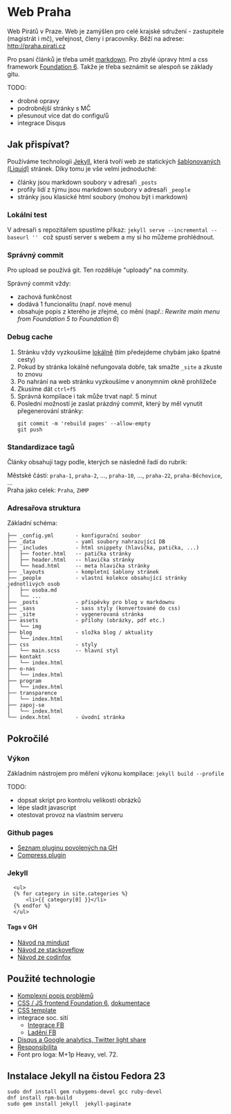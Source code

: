# Web Praha

Web Pirátů v Praze. Web je zamýšlen pro celé krajské sdružení - zastupitele (magistrát i mč), veřejnost, členy i pracovníky. Běží na adrese: http://praha.pirati.cz

Pro psaní článků je třeba umět [markdown](https://daringfireball.net/projects/markdown/). Pro zbylé úpravy html a css framework [Foundation 6](http://foundation.zurb.com/). Takže je třeba seznámit se alespoň se základy gitu.

TODO:

- drobné opravy
- podrobnější stránky s MČ
- přesunout více dat do configu/ů
- integrace Disqus


## Jak přispívat?

Používáme technologii [Jekyll](http://jekyllrb.com/), která tvoří web ze statických [šablonovaných (Liquid)](https://shopify.github.io/liquid/) stránek. Díky tomu je vše velmi jednoduché:

- články jsou markdown soubory v adresaři `_posts`
- profily lidí z týmu jsou markdown soubory v adresaři `_people`
- stránky jsou klasické html soubory (mohou být i markdown)

### Lokální test

V adresaři s repozitářem spustíme příkaz:
`jekyll serve --incremental --baseurl '' `
což spustí server s webem a my si ho můžeme prohlédnout.

### Správný commit

Pro upload se používá git. Ten rozděluje "uploady" na commity.

Správný commit vždy:

- zachová funkčnost
- dodává 1 funcionalitu (např. nové menu)
- obsahuje popis z kterého je zřejmé, co mění (např.: *Rewrite main menu from Foundation 5 to Foundation 6*)

### Debug cache

1. Stránku vždy vyzkoušíme [lokálně](#lokálni-test) (tím předejdeme chybám jako špatné cesty)
2. Pokud by stránka lokálně nefungovala dobře, tak smažte `_site` a zkuste to znovu
3. Po nahrání na web stránku vyzkoušíme v anonymním okně prohlížeče
4. Zkusíme dát `ctrl+f5`
5. Správná kompilace i tak může trvat např. 5 minut
6. Poslední možností je zaslat prázdný commit, který by měl vynutit přegenerování stránky:  
    ```
    git commit -m 'rebuild pages' --allow-empty  
    git push
    ```

### Standardizace tagů

Články obsahují tagy podle, kterých se následně řadí do rubrik:

Městské části: `praha-1`, `praha-2`, ..., `praha-10`, ..., `praha-22`, `praha-Běchovice`, ...   
Praha jako celek: `Praha`, `ZHMP`

### Adresařova struktura

 Základní schéma:

```
├── _config.yml       - konfigurační soubor
├── _data             - yaml soubory nahrazující DB
├── _includes         - html snippety (hlavička, patička, ...)
│   ├── footer.html   -- patička stránky
│   ├── header.html   -- hlavička stránky
│   └── head.html     -- meta hlavička stránky
├── _layouts          - kompletní šablony stránek
├── _people           - vlastní kolekce obsahující stránky jednotlivých osob
│   ├── osoba.md    
│   └── ...
├── _posts            - příspěvky pro blog v markdownu
├── _sass             - sass styly (konvertované do css)
├── _site             - vygenerovaná stránka
├── assets            - přílohy (obrázky, pdf etc.)
│   └── img           
├── blog              - složka blog / aktuality
│   └── index.html    
├── css               - styly
│   └── main.scss     -- hlavní styl
├── kontakt           
│   └── index.html    
├── o-nas          
│   └── index.html    
├── program
│   └── index.html    
├── transparence
│   └── index.html
├── zapoj-se
│   └── index.html       
└── index.html        - úvodní stránka
```

## Pokročilé

### Výkon

Základním nástrojem pro měření výkonu kompilace: `jekyll build --profile`

TODO:

- dopsat skript pro kontrolu velikosti obrázků
- lépe sladit javascript
- otestovat provoz na vlastním serveru

### Github pages

- [Seznam pluginu povolených na GH](https://pages.github.com/versions/)
- [Compress plugin](http://rich-knight.com/articles/compressing-html-in-jekyll/)  

### Jekyll

```
  <ul>
  {% for category in site.categories %}
      <li>{{ category[0] }}</li>
  {% endfor %}
  </ul>
```

#### Tags v GH

- [Návod na mindust](http://www.minddust.com/post/tags-and-categories-on-github-pages/)
- [Návod ze stackoveflow](http://stackoverflow.com/questions/1408824/an-easy-way-to-support-tags-in-a-jekyll-blog)
- [Návod ze codinfox](https://codinfox.github.io/dev/2015/03/06/use-tags-and-categories-in-your-jekyll-based-github-pages/)

## Použité technologie

- [Komplexní popis problémů](https://developmentseed.org/blog/2011/09/09/jekyll-github-pages/)
- [CSS / JS frontend Foundation 6](http://foundation.zurb.com/), [dokumentace](http://foundation.zurb.com/sites/docs/)
- [CSS template](http://foundation.zurb.com/templates-previews-sites-f6/news-magazine.html)
- integrace soc. sití
  - [Integrace FB](https://365tipu.wordpress.com/2015/07/04/tip185-co-je-to-open-graph-a-proc-je-potreba-aby-designeri-webu-vedeli-o-co-jde/)
  - [Ladění FB](https://365tipu.wordpress.com/2015/04/13/tip103-co-delat-kdyz-facebook-odmita-vlozit-odkaz-na-web/)
- [Disqus a Google analytics, Twitter light share](http://joshualande.com/jekyll-github-pages-poole)
- [Responsibilita](http://design.google.com/resizer/)
- Font pro loga: M+1p Heavy, vel. 72.

## Instalace Jekyll na čistou Fedora 23
```
sudo dnf install gem rubygems-devel gcc ruby-devel
dnf install rpm-build
sudo gem install jekyll  jekyll-paginate
```

